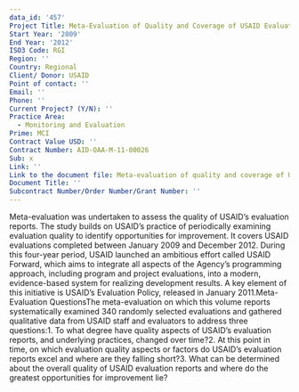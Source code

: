 ```yaml
---
data_id: '457'
Project Title: Meta-Evaluation of Quality and Coverage of USAID Evaluations
Start Year: '2009'
End Year: '2012'
ISO3 Code: RGI
Region: ''
Country: Regional
Client/ Donor: USAID
Point of contact: ''
Email: ''
Phone: ''
Current Project? (Y/N): ''
Practice Area:
  - Monitoring and Evaluation
Prime: MCI
Contract Value USD: ''
Contract Number: AID-OAA-M-11-00026
Sub: x
Link: ''
Link to the document file: Meta-evaluation of quality and coverage of USAID evaluations 2009-2012
Document Title: ''
Subcontract Number/Order Number/Grant Number: ''
---
```

Meta-evaluation was undertaken to assess the quality of USAID’s evaluation reports. The study builds on USAID’s practice of periodically examining evaluation quality to identify opportunities for improvement. It covers USAID evaluations completed between January 2009 and December 2012. During this four-year period, USAID launched an ambitious effort called USAID Forward, which aims to integrate all aspects of the Agency’s programming approach, including program and project evaluations, into a modern, evidence-based system for realizing development results. A key element of this initiative is USAID’s Evaluation Policy, released in January 2011.Meta-Evaluation QuestionsThe meta-evaluation on which this volume reports systematically examined 340 randomly selected evaluations and gathered qualitative data from USAID staff and evaluators to address three questions:1. To what degree have quality aspects of USAID’s evaluation reports, and underlying practices, changed over time?2. At this point in time, on which evaluation quality aspects or factors do USAID’s evaluation reports excel and where are they falling short?3. What can be determined about the overall quality of USAID evaluation reports and where do the greatest opportunities for improvement lie?